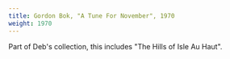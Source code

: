 ```yaml
---
title: Gordon Bok, "A Tune For November", 1970
weight: 1970
---
```

Part of Deb's collection, this includes "The Hills of Isle Au Haut".
